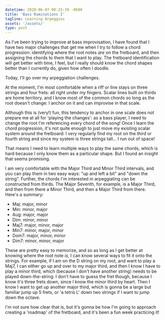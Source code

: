 ```yaml
---
datetime: 2020-06-07 00:25:39 -0500
title: 'Bass Ruminations I'
tagline: Learning Arpeggios
assets: '/assets/'
type: post
---
```


As I've been trying to improve at bass improvisation, I have found that I have two major challenges that get me when I try to follow a chord progression: identifying where the root notes *are* on the fretboard, and then assigning the chords to them that I want to play. The fretboard identification will get better with time, I feel, but I really should know the chord shapes better than I currently do, given how often I doodle.

Today, I'll go over my arpeggiation challenges.

At the moment, I'm most comfortable when a riff or line stays on three strings and four frets: all right under my fingers. Scalar lines built on thirds are home territory, and I know most of the common chords so long as the root doesn't change: I anchor on it and can improvise in that scale. 

Although this is (very!) fun, this tendency to anchor in one scale does not prepare me at all for 'playing the changes': as a bass player, I need to change the root I'm referencing every chord of the song! Once I learn the chord progression, it's not quite enough to just move my existing scalar system around the fretboard: I *very* regularly find my root on the third or fourth string and since my system is three strings tall... I run out of space!

That means I need to learn multiple ways to play the same chords, which is hard because I only know them as a particular shape. But I found an insight that seems promising.

I am very comfortable with the Major Third and Minor Third intervals, and you can play them in two easy ways: "up and left a bit" and "down the string". Further, the chords I'm interested in arpeggiating can be constructed from thirds. The Major Seventh, for example, is a Major Third, and then from there a Minor Third, and then a Major Third from there. Here's a summary:

- Maj: major, minor
- Min: minor, major
- Aug: major, major
- Dim: minor, minor
- Maj7: major, minor, major
- Min7: minor, major, minor
- Dom7: major, minor, minor
- Dim7: minor, minor, major

These are pretty easy to memorize, and so as long as I get better at knowing where the root note *is*, I can know several ways to fit it onto the strings. For example, if I am on the D string on my root, and want to play a Maj7, I can either go up and over to my major third, and then I know I have to play a minor third, which (because I don't have another string) needs to be played down-the-string. I don't have to guess the fret though, because I know it's three frets down, since I know the minor third by heart. Then I know I want to get up another major third, which is gonna be a large but familiar jump up 5 frets, or 'a tetris L' down two strings if I want to jump down the octave.

I'm not sure how clear that is, but it's gonna be how I'm going to approach creating a 'roadmap' of the fretboard, and it's been a fun week practicing it!

